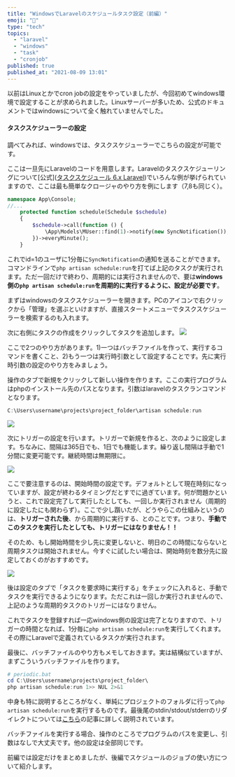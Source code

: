 ```yaml
---
title: "WindowsでLaravelのスケジュールタスク設定（前編）"
emoji: "📘"
type: "tech"
topics:
  - "laravel"
  - "windows"
  - "task"
  - "cronjob"
published: true
published_at: "2021-08-09 13:01"
---
```


以前はLinuxとかでcron jobの設定をやっていましたが、今回初めてwindows環境で設定することが求められました。Linuxサーバーが多いため、公式のドキュメントではwindowsについて全く触れていませんでした。

#### タスクスケジューラーの設定

調べてみれば、windowsでは、タスクスケジューラーでこちらの設定が可能です。

ここは一旦先にLaravelのコードを用意します。Laravelのタスクスケジューリングについて[公式]([タスクスケジュール 6.x Laravel](https://readouble.com/laravel/6.x/ja/scheduling.html))でいろんな例が挙げられていますので、ここは最も簡単なクロージャのやり方を例にします（7,8も同じく）。

```php
namespace App\Console;
//...
    protected function schedule(Schedule $schedule)
    {
        $schedule->call(function () {
            \App\Models\MUser::find(1)->notify(new SyncNotification());
        })->everyMinute();
    }
```

これでid=1のユーザに1分毎に`SyncNotification`の通知を送ることができます。コマンドラインで`php artisan schedule:run`を打てば上記のタスクが実行されます。ただ一回だけで終わり、周期的には実行されませんので、要は**windows側の`php artisan schedule:run`を周期的に実行するように、設定が必要です**。

まずはwindowsのタスクスケジューラーを開きます。PCのアイコンで右クリックから「管理」を選ぶといけますが、直接スタートメニューでタスクスケジューラーを検索するのも入れます。

次に右側にタスクの作成をクリックしてタスクを追加します。
![](https://storage.googleapis.com/zenn-user-upload/a5e1b767f78076593e0f73ce.png)

ここで2つのやり方があります。1)一つはバッチファイルを作って、実行するコマンドを書くこと、2)もう一つは実行時引数として設定することです。先に実行時引数の設定のやり方をみましょう。

操作のタブで新規をクリックして新しい操作を作ります。ここの実行プログラムはphpのインストール先のパスとなります。引数はlaravelのタスクランコマンドとなります。

```powershell
C:\Users\username\projects\project_folder\artisan schedule:run
```

![](https://storage.googleapis.com/zenn-user-upload/4a9febad19ff1d2068a2e39f.png)

次にトリガーの設定を行います。トリガーで新規を作ると、次のように設定します。ちなみに、間隔は365日でも、1日でも機能します。繰り返し間隔は手動で1分間に変更可能です。継続時間は無期限に。

![](https://storage.googleapis.com/zenn-user-upload/ede1d99bde57c108c9006968.png)

ここで要注意するのは、開始時間の設定です。デフォルトとして現在時刻になっていますが、設定が終わるタイミングだとすでに過ぎています。何が問題かというと、これで設定完了して実行したとしても、一回しか実行されません（周期的に設定したにも関わらず）。ここで少し躓いたが、どうやらこの仕組みというのは、**トリガーされた後**、から周期的に実行する、とのことです。つまり、**手動でこのタスクを実行したとしても、トリガーにはなりません！！** 

そのため、もし開始時間を少し先に変更しないと、明日のこの時間にならないと周期タスクは開始されません。今すぐに試したい場合は、開始時刻を数分先に設定しておくのがおすすめです。

![](https://storage.googleapis.com/zenn-user-upload/686b2b173c99a284b2fca796.png)

 後は設定のタブで「タスクを要求時に実行する」をチェックに入れると、手動でタスクを実行できるようになります。ただこれは一回しか実行されませんので、上記のような周期的タスクのトリガーにはなりません。

これでタスクを登録すれば一応windows側の設定は完了となりますので、トリガーの時間となれば、1分毎に`php artisan schedule:run`を実行してくれます。その際にLaravelで定義されているタスクが実行されます。

最後に、バッチファイルのやり方もメモしておきます。実は結構似ていますが、まずこういうバッチファイルを作ります。

```powershell
# periodic.bat
cd C:\Users\username\projects\project_folder\
php artisan schedule:run 1>> NUL 2>&1
```

中身も特に説明するところがなく、単純にプロジェクトのフォルダに行って`php artisan schedule:run`を実行するものです。最後尾のstdin/stdout/stderrのリダイレクトについては[こちら](https://qiita.com/ritukiii/items/b3d91e97b71ecd41d4ea)の記事に詳しく説明されています。

バッチファイルを実行する場合、操作のところでプログラムのパスを変更し、引数はなしで大丈夫です。他の設定は全部同じです。

前編では設定だけをまとめましたが、後編でスケジュールのジョブの使い方について紹介します。